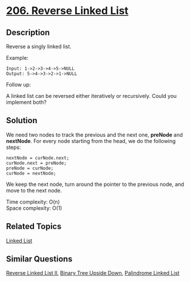 # [206. Reverse Linked List](https://leetcode.com/problems/reverse-linked-list)

## Description

Reverse a singly linked list.

Example:

```
Input: 1->2->3->4->5->NULL
Output: 5->4->3->2->1->NULL
```

Follow up:

A linked list can be reversed either iteratively or recursively. Could you implement both?

## Solution

We need two nodes to track the previous and the next one, **preNode** and **nextNode**. For every node starting from the head, we do the following steps:

```
nextNode = curNode.next;
curNode.next = preNode;
preNode = curNode;
curNode = nextNode;
```

We keep the next node, turn around the pointer to the previous node, and move to the next node.

Time complexity: O(n)<br>
Space complexity: O(1)

## Related Topics

[Linked List](https://leetcode.com/tag/linked-list/) 

## Similar Questions

[Reverse Linked List II](https://leetcode.com/problems/reverse-linked-list-ii/), [Binary Tree Upside Down](https://leetcode.com/problems/binary-tree-upside-down/), [Palindrome Linked List](https://leetcode.com/problems/palindrome-linked-list/)
